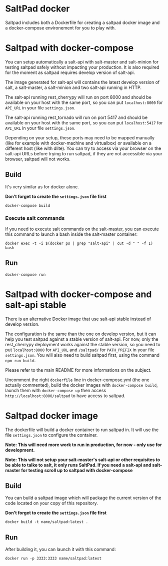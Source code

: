 # SaltPad docker

Saltpad includes both a Dockerfile for creating a saltpad docker image and a docker-compose environement for you to play with.


# Saltpad with docker-compose


You can setup automatically a salt-api with salt-master and salt-minion for testing saltpad safely without impacting your production. It is also required for the moment as saltpad requires develop version of salt-api.

The image generated for salt-api will contains the latest develop version of salt, a salt-master, a salt-minion and two salt-api running in HTTP.

The salt-api running rest_cherrypy will run on port 8000 and should be available on your host with the same port, so you can put ```localhost:8000``` for ```API_URL``` in your file ```settings.json```.

The salt-api running rest_tornado will run on port 5417 and should be available on your host with the same port, so you can put ```localhost:5417``` for ```API_URL``` in your file ```settings.json```.

Depending on your setup, these ports may need to be mapped manually (like for example with docker-machine and virtualbox) or available on a different host (like with dlite). You can try to access via your browser on the salt-api URLs before trying to run saltpad, if they are not accessible via your browser, saltpad will not works.

## Build

It's very similar as for docker alone.

**Don't forget to create the ```settings.json``` file first**

```
docker-compose build
```

### Execute salt commands

If you need to execute salt commands on the salt-master, you can execute this command to launch a bash inside the salt-master container:

```
docker exec -t -i $(docker ps | grep "salt-api" | cut -d " " -f 1) bash
```

## Run

```
docker-compose run
```

# Saltpad with docker-compose and salt-api stable

There is an alternative Docker image that use salt-api stable instead of develop version.

The configuration is the same than the one on develop version, but it can help you test saltpad against a stable version of salt-api. For now, only the rest_cherrypy deployment works against the stable version, so you need to put ```localhost:8000``` for ```API_URL``` and ```/saltpad/``` for ```PATH_PREFIX``` in your file ```settings.json```. You will also need to build saltpad first, using the command ```npm run build```.

Please refer to the main README for more informations on the subject.

Uncomment the right ```dockerfile``` line in docker-compose.yml (the one actually commented), build the docker images with ```docker-compose build```, launch them with ```docker-compose up``` then access ```http://localhost:8000/saltpad``` to have access to saltpad.

# Saltpad docker image

The dockerfile will build a docker container to run saltpad in. It will use the file ```settings.json``` to configure
the container.

**Note: This will need more work to run in production, for now - only use for development.**

**Note: This will not setup your salt-master's salt-api or other requisites to be able to talke to salt, it only runs SaltPad. If you need a salt-api and salt-master for testing scroll up to saltpad with docker-compose**

## Build

You can build a saltpad image which will package the current version of the code located on your copy of this repository.

**Don't forget to create the ```settings.json``` file first**

```
docker build -t name/saltpad:latest .
```

## Run

After building it, you can launch it with this command:

```
docker run -p 3333:3333 name/saltpad:latest
```
